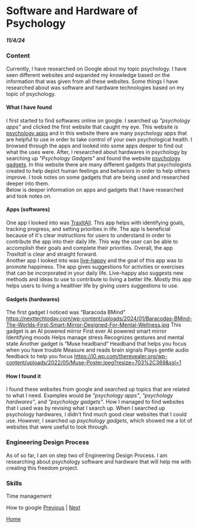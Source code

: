# Software and Hardware of Psychology
##### 11/4/24
### Content
Currently, I have researched on Google about my topic psychology. I have seen different websites and expanded my knowledge based on the information that was given from all these websites. Some things I have researched about was software and hardware technologies based on my topic of psychology. 
#### What I have found
I first started to find softwares online on google. I searched up _"psychology apps"_ and clicked the first website that caught my eye. This website is [psychology apps](https://careersinpsychology.org/15-psychology-apps-you-should-be-using/) and in this website there are many psychology apps that are helpful to use in order to take control of your own psychological health. I browsed through the apps and looked into some apps deeper to find out what the uses were. After, I researched about hardwares in psychology by searching up _"Psychology Gadgets"_ and found the website [psychology gadgets](https://techround.co.uk/tech/mental-health-wearables-gadgets/). In this website there are many different gadgets that psychologists created to help depict human feelings and behaviors in order to help others improve. I took notes on some gadgets that are being used and researched deeper into them.  
Below is deeper information on apps and gadgets that I have researched and took notes on.
#### Apps (softwares)
One app I looked into was [TraxItAll](https://www.traxitall.com). This app helps with identifying goals, tracking progress, and setting priorities in life. The app is beneficial because of it's clear instructions for users to understand in order to contribute the app into their daily life. This way the user can be able to accomplish their goals and complete their priorities. Overall, the app _TraxItall_ is clear and straight forward.  
Another app I looked into was [live-happy](https://live-happy.app) and the goal of this app was to promote happiness. The app gives suggestions for activities or exercises that can be incorporated in your daily life. Live-happy also suggests new methods and ideas to use to contribute to living a better life. Mostly this app helps users to living a healthier life by giving users suggestions to use.

####  Gadgets (hardwares)
The first gadget I noticed was “Baracoda BMind”
https://nexttechtoday.com/wp-content/uploads/2024/01/Baracodas-BMind-The-Worlds-First-Smart-Mirror-Designed-For-Mental-Wellness.jpg
This gadget is an AI powered mirror 
First ever AI powered smart mirror
Identifying moods
Helps manage stress
Recognizes gestures and mental state
Another gadget is “Muse headband”
Headband that helps you focus when you have trouble
Measure and reads brain signals
Plays gentle audio feedback to help you focus
https://i0.wp.com/therevealer.org/wp-content/uploads/2022/05/Muse-Poster.jpeg?resize=703%2C369&ssl=1

#### How I found it
I found these websites from google and searched up topics that are related to what I need. Examples would be _"psychology apps"_, _"psychology hardwares"_, and _"psychology gadgets"_. How I managed to find websites that I used was by revising what I search up. When I searched up psychology hardwares, I didn't find much good clear websites that I could use. However, I searched up _psychology gadgets_, which showed me a lot of websites that were useful to look through. 

### Engineering Design Process
As of so far, I am on step two of Engineering Design Process. I am researching about psychology software and hardware that will help me with creating this freedom project. 

### Skills
Time management

How to google 
[Previous](entry01.md) | [Next](entry03.md)

[Home](../README.md)
